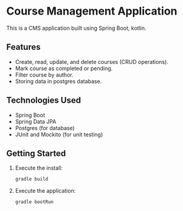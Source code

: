 # Course Management Application

This is a CMS application built using Spring Boot, kotlin.

## Features

- Create, read, update, and delete courses (CRUD operations).
- Mark course as completed or pending.
- Filter course by author.
- Storing data in postgres database.
 
## Technologies Used

- Spring Boot
- Spring Data JPA
- Postgres (for database)
- JUnit and Mockito (for unit testing)

## Getting Started
1. Execute the install:
   ```bash
   gradle build

2. Execute the application:
   ```bash
   gradle bootRun

